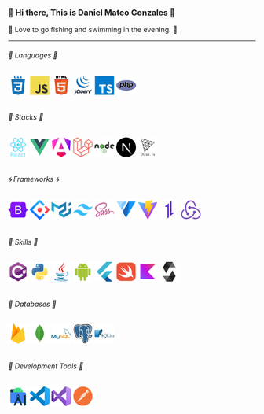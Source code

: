 <h3> 💖 Hi there, This is Daniel Mateo Gonzales 👋 </h3>

📌 Love to go fishing and swimming in the evening. 📌


<hr>
<h6> 🧠 Languages 🧠 </h6>
<div style="display: flex; align-items: center;">
    <img src="https://github.com/devicons/devicon/blob/master/icons/css3/css3-plain-wordmark.svg"  title="CSS3" alt="CSS" width="40" height="40"/>&nbsp;
    <img src="https://github.com/devicons/devicon/blob/master/icons/javascript/javascript-original.svg"  title="JavaScript" alt="JavaScript" width="40" height="40"/>&nbsp;
    <img src="https://github.com/devicons/devicon/blob/master/icons/html5/html5-original-wordmark.svg"  title="HTML5" alt="HTML5" width="40" height="40"/>&nbsp;
    <img src="https://github.com/devicons/devicon/blob/master/icons/jquery/jquery-original-wordmark.svg"  title="jQuery" alt="jQuery" width="40" height="40"/>&nbsp;
    <img src="https://github.com/devicons/devicon/blob/master/icons/typescript/typescript-original.svg"  title="TypeScript" alt="TypeScript" width="40" height="40"/>&nbsp;
    <img src="https://github.com/devicons/devicon/blob/master/icons/php/php-original.svg"  title="PHP" alt="PHP" width="40" height="40"/>&nbsp;
</div>
</br>

<h6> 🚨 Stacks 🚨 </h6>
<div style="display: flex; align-items: center;">
    <img src="https://github.com/devicons/devicon/blob/master/icons/react/react-original-wordmark.svg"  title="React" alt="React" width="40" height="40"/>&nbsp;
    <img src="https://github.com/devicons/devicon/blob/master/icons/vuejs/vuejs-original.svg"  title="Vue.js" alt="Vue.js" width="40" height="40"/>&nbsp;
    <img src="https://github.com/devicons/devicon/blob/master/icons/angular/angular-original.svg"  title="Angular" alt="Angular" width="40" height="40"/>&nbsp;
    <img src="https://github.com/devicons/devicon/blob/master/icons/laravel/laravel-original.svg"  title="Laravel" alt="Laravel" width="40" height="40"/>&nbsp;
    <img src="https://github.com/devicons/devicon/blob/master/icons/nodejs/nodejs-original-wordmark.svg"  title="Nodejs" alt="Nodejs" width="40" height="40"/>&nbsp;
    <img src="https://github.com/devicons/devicon/blob/master/icons/nextjs/nextjs-original.svg"  title="Next.js" alt="Next.js" width="40" height="40"/>&nbsp;
    <img src="https://github.com/devicons/devicon/blob/master/icons/threejs/threejs-original-wordmark.svg"  title="Threejs" alt="Threejs" width="40" height="40"/>&nbsp;
</div>
<br>

<h6> 🌀 Frameworks 🌀 </h6>
<div style="display: flex; align-items: center;">
    <img src="https://github.com/devicons/devicon/blob/master/icons/bootstrap/bootstrap-original.svg"  title="Bootstrap" alt="Bootstrap" width="40" height="40"/>&nbsp;
    <img src="https://github.com/devicons/devicon/blob/master/icons/antdesign/antdesign-original.svg"  title="AntDesign" alt="AntDesign" width="40" height="40"/>&nbsp;
    <img src="https://github.com/devicons/devicon/blob/master/icons/materialui/materialui-original.svg"  title="Material" alt="Material" width="40" height="40"/>&nbsp;
    <img src="https://github.com/devicons/devicon/blob/master/icons/tailwindcss/tailwindcss-original.svg"  title="TailwindCSS" alt="TailwindCSS" width="40" height="40"/>&nbsp;
    <img src="https://github.com/devicons/devicon/blob/master/icons/sass/sass-original.svg"  title="Sass" alt="Sass" width="40" height="40"/>&nbsp;
    <img src="https://github.com/devicons/devicon/blob/master/icons/vuetify/vuetify-original.svg"  title="Vuetify" alt="Vuetify" width="40" height="40"/>&nbsp;
    <img src="https://github.com/devicons/devicon/blob/master/icons/vitejs/vitejs-original.svg"  title="Vite" alt="Vite" width="40" height="40"/>&nbsp;
    <img src="https://github.com/devicons/devicon/blob/master/icons/axios/axios-plain.svg"  title="Axios" alt="Axios" width="40" height="40"/>&nbsp;
    <img src="https://github.com/devicons/devicon/blob/master/icons/redux/redux-original.svg"  title="Redux" alt="Redux" width="40" height="40"/>&nbsp;
</div>
<br>

<h6> 🚩 Skills 🚩 </h6>
<div style="display: flex; align-items: center;">
    <img src="https://github.com/devicons/devicon/blob/master/icons/csharp/csharp-original.svg"  title="C#" alt="C#" width="40" height="40"/>&nbsp;
    <img src="https://github.com/devicons/devicon/blob/master/icons/python/python-original.svg"  title="Python" alt="Python" width="40" height="40"/>&nbsp;
    <img src="https://github.com/devicons/devicon/blob/master/icons/java/java-original.svg"  title="Java" alt="Java" width="40" height="40"/>&nbsp;
    <img src="https://github.com/devicons/devicon/blob/master/icons/android/android-original.svg"  title="Android" alt="Android" width="40" height="40"/>&nbsp;
    <img src="https://github.com/devicons/devicon/blob/master/icons/flutter/flutter-original.svg"  title="Flutter" alt="Flutter" width="40" height="40"/>&nbsp;
    <img src="https://github.com/devicons/devicon/blob/master/icons/swift/swift-original.svg"  title="Flutter" alt="Flutter" width="40" height="40"/>&nbsp;
    <img src="https://github.com/devicons/devicon/blob/master/icons/kotlin/kotlin-original.svg"  title="Flutter" alt="Flutter" width="40" height="40"/>&nbsp;
    <img src="https://github.com/devicons/devicon/blob/master/icons/solidity/solidity-original.svg"  title="Solidity" alt="Solidity" width="40" height="40"/>&nbsp;
</div>
<br>

<h6> 💼 Databases 💼 </h6>
<div style="display: flex; align-items: center;">
    <img src="https://github.com/devicons/devicon/blob/master/icons/firebase/firebase-original.svg"  title="Firebase" alt="Firebase" width="40" height="40"/>&nbsp;
    <img src="https://github.com/devicons/devicon/blob/master/icons/mongodb/mongodb-original.svg"  title="MongoDB" alt="MongoDB" width="40" height="40"/>&nbsp;
    <img src="https://github.com/devicons/devicon/blob/master/icons/mysql/mysql-original-wordmark.svg"  title="MySQL" alt="MySQL" width="40" height="40"/>&nbsp;
    <img src="https://github.com/devicons/devicon/blob/master/icons/postgresql/postgresql-original.svg"  title="PostgreSQL" alt="PostgreSQL" width="40" height="40"/>&nbsp;
    <img src="https://github.com/devicons/devicon/blob/master/icons/sqlite/sqlite-original-wordmark.svg"  title="SQLite" alt="SQLite" width="40" height="40"/>&nbsp;
</div>
<br>

<h6> 🧰 Development Tools 🧰 </h6>
<div style="display: flex; align-items: center;">
    <img src="https://github.com/devicons/devicon/blob/master/icons/androidstudio/androidstudio-original.svg"  title="Android Studio" alt="Android Studio" width="40" height="40"/>&nbsp;
    <img src="https://github.com/devicons/devicon/blob/master/icons/vscode/vscode-original.svg"  title="VSCode" alt="VSCode" width="40" height="40"/>&nbsp;
    <img src="https://github.com/devicons/devicon/blob/master/icons/visualstudio/visualstudio-original.svg"  title="Visual Studio" alt="Visual Studio" width="40" height="40"/>&nbsp;
    <img src="https://github.com/devicons/devicon/blob/master/icons/postman/postman-original.svg"  title="PostMan" alt="PostMan" width="40" height="40"/>&nbsp;
</div>
